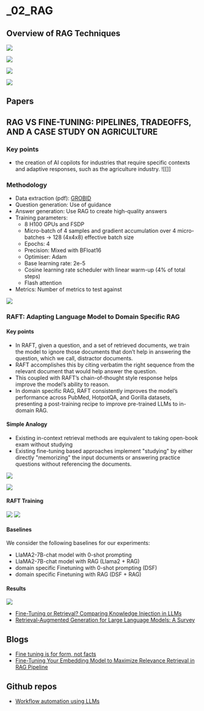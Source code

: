 # _02_RAG

## Overview of RAG Techniques

![](../pics/RAG_compare.png)

![](../pics/taxonomy_RAG.png)

![](../pics/ft_rag_compare.png)

![](../pics/rag_ecosystem.png)


## Papers

## RAG VS FINE-TUNING: PIPELINES, TRADEOFFS, AND A CASE STUDY ON AGRICULTURE

### Key points
- the creation of AI copilots for industries that require specific contexts and adaptive responses, such as the agriculture industry.
![[]]
### Methodology

- Data extraction (pdf): [GROBID](https://github.com/kermitt2/grobid)
- Question generation: Use of guidance
- Answer generation: Use RAG to create high-quality answers
- Training parameters:
	- 8 H100 GPUs and FSDP
	- Micro-batch of 4 samples and gradient accumulation over 4 micro-batches -> 128 (4x4x8) effective batch size
	- Epochs: 4
	- Precision: Mixed with BFloat16
	- Optimiser: Adam
	- Base learning rate: 2e-5
	- Cosine learning rate scheduler with linear warm-up (4% of total steps)
	- Flash attention
- Metrics: Number of metrics to test against

![](attachments/d7e048f0470101f61127a2cff8f5fe7e_MD5.jpeg)



### RAFT: Adapting Language Model to Domain Specific RAG

#### Key points
- In RAFT, given a question, and a set of retrieved documents, we train the model to ignore those documents that don’t help in answering the question, which we call, distractor documents. 
- RAFT accomplishes this by citing verbatim the right sequence from the relevant document that would help answer the question. 
- This coupled with RAFT’s chain-of-thought style response helps improve the model’s ability to reason. 
- In domain specific RAG, RAFT consistently improves the model’s performance across PubMed, HotpotQA, and Gorilla datasets, presenting a post-training recipe to improve pre-trained LLMs to in-domain RAG.

#### Simple Analogy
- Existing in-context retrieval methods are equivalent to taking open-book exam without studying
- Existing fine-tuning based approaches implement "studying" by either directly "memorizing" the input documents or answering practice questions without referencing the documents.

![](attachments/d6b0f3aa44eafdc3d8e98bc8017a5aec_MD5.jpeg)

![](attachments/19a10ad0428d405a87d07ffbfb900952_MD5.jpeg)

#### RAFT Training
![](attachments/5926f79d8e8a5c197267cb7d47234219_MD5.jpeg)
![](attachments/e8ea71f166cd19394f71d401c7b88b0c_MD5.jpeg)

#### Baselines 
We consider the following baselines for our experiments: 
- LlaMA2-7B-chat model with 0-shot prompting
- LlaMA2-7B-chat model with RAG (Llama2 + RAG)
- domain specific Finetuning with 0-shot prompting (DSF)
- domain specific Finetuning with RAG (DSF + RAG)

#### Results
![](attachments/40225b694b9c0ad01bf8a4bbdaa30928_MD5.jpeg)


- [Fine-Tuning or Retrieval? Comparing Knowledge Injection in LLMs](https://arxiv.org/pdf/2312.05934.pdf)
- [Retrieval-Augmented Generation for Large Language Models: A Survey](https://arxiv.org/pdf/2312.10997.pdf)





## Blogs

- [Fine tuning is for form, not facts](https://www.anyscale.com/blog/fine-tuning-is-for-form-not-facts)
- [Fine-Tuning Your Embedding Model to Maximize Relevance Retrieval in RAG Pipeline](https://betterprogramming.pub/fine-tuning-your-embedding-model-to-maximize-relevance-retrieval-in-rag-pipeline-2ea3fa231149)


## Github repos

- [Workflow automation using LLMs](https://github.com/lucastononro/llm-food-delivery)
